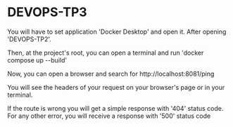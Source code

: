 # DEVOPS-TP3
You will have to set application 'Docker Desktop' and open it. After opening 'DEVOPS-TP2'.

Then, at the project's root, you can open a terminal and run
'docker compose up --build'

Now, you can open a browser and search for 
http://localhost:8081/ping

You will see the headers of your request on your browser's page or in your terminal.

If the route is wrong you will get a simple response with '404' status code. For any other error, you will receive a response with '500' status code
